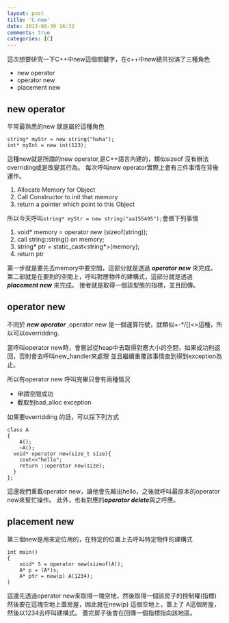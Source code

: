 ```yaml
---
layout: post
title: 'C-new'
date: 2013-06-30 16:32
comments: true
categories: [C]
---
```

這次想要研究一下C++中new這個關鍵字，在c++中new總共扮演了三種角色

- new operator
- operator new
- placement new

<!--more-->

## new operator ##
平常最熟悉的new 就是屬於這種角色
```
string* myStr = new string("haha");
int* myInt = new int(123);
```
這種new就是所謂的new operator,是C++語言內建的，類似sizeof
沒有辦法overriding或是改變其行為。
每次呼叫new operator實際上會有三件事情在背後運作。

1. Allocate Memory for Object
2. Call Constructor to init that memory
3. return a pointer which point to this Object

所以今天呼叫`string* myStr = new string("aa155495");`會做下列事情
1. void* memory = operator new (sizeof(string));
2. call string::string() on memory;
3. string* ptr = static_cast<string*>(memory);
4. return ptr

第一步就是要先去memory中要空間，這部分就是透過 ***operator new*** 來完成。
第二部就是在要到的空間上，呼叫對應物件的建構式，這部分就是透過 ***placement new*** 來完成。
接者就是取得一個該型態的指標，並且回傳。

## operator new ##
不同於 ***new operator*** ,operator new 是一個運算符號，就類似+-*/[]<>這種，所以可以overridding.

當呼叫operator new時，會嘗試從heap中去取得對應大小的空間，如果成功則返回，否則會去呼叫new_handler來處理
並且繼續重覆該事情直到得到exception為止。

所以有operator new 呼叫完畢只會有兩種情況
- 申請空間成功
- 截取到bad_alloc exception

如果要overridding 的話，可以採下列方式
```
class A
{
	A();
	~A();
  void* operator new(size_t size){
  	cout<<"hello";
    return ::operator new(size);
  }
};
```
這邊我們重載operator new，讓他會先輸出hello，之後就呼叫最原本的operator new來幫忙操作。
此外，也有對應的***operator delete***與之呼應。

## placement new ##
第三個new是用來定位用的，在特定的位置上去呼叫特定物件的建構式
```
int main()
{
	void* S = operator new(sizeof(A));
	A* p = (A*)s;
	A* ptr = new(p) A(1234);
)  
```
這邊先透過operator new來取得一塊空地，然後取得一個該房子的控制權(指標)
然後要在這塊空地上蓋房屋，因此就在new(p) 這個空地上，蓋上了 A這個房屋，然後以1234去呼叫建構式。
蓋完房子後會在回傳一個指標指向該地區。  
 
  
  
